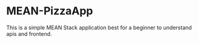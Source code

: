 # MEAN-PizzaApp
This is a simple MEAN Stack application best for a beginner to understand apis and frontend. 
